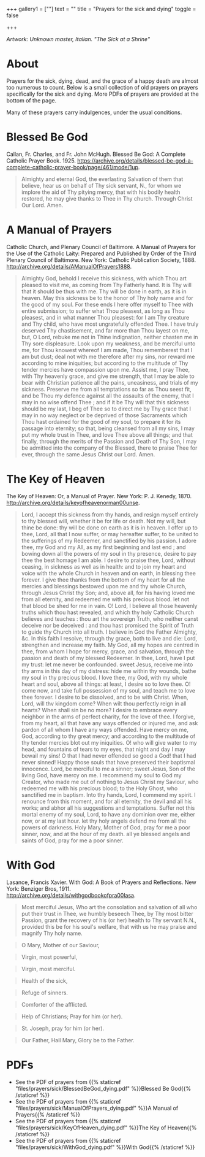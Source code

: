 +++
gallery1 = [""]
text = ""
title = "Prayers for the sick and dying"
toggle = false

+++

_Artwork: Unknown master, Italian. "The Sick at a Shrine"_

# About

Prayers for the sick, dying, dead, and the grace of a happy death are almost too numerous to count. Below is a small collection of old prayers on prayers specifically for the sick and dying. More PDFs of prayers are provided at the bottom of the page. 

Many of these prayers carry indulgences, under the usual conditions.

# Blessed Be God

Callan, Fr. Charles, and Fr. John McHugh. Blessed Be God: A Complete Catholic Prayer Book. 1925. https://archive.org/details/blessed-be-god-a-complete-catholic-prayer-book/page/461/mode/1up.

> Almighty and eternal God, the everlasting  Salvation of them that believe, hear us on behalf of Thy sick servant, N., for whom we implore the aid of Thy pitying mercy, that with his bodily health restored, he may give thanks to Thee in Thy church. Through Christ Our Lord. Amen.

# A Manual of Prayers 

Catholic Church, and Plenary Council of Baltimore. A Manual of Prayers for the Use of the Catholic Laity: Prepared and Published by Order of the Third Plenary Council of Baltimore. New York: Catholic Publication Society, 1888. http://archive.org/details/AManualOfPrayers1888.

> Almighty God, behold I receive this sickness, with which Thou art pleased to visit me, as coming from Thy Fatherly hand. It is Thy will that it should be thus with me. Thy will be done in earth, as it is in heaven. May this sickness be to the honor of Thy holy name and for the good of my soul. For these ends I here offer myself to Thee with entire submission; to suffer what Thou pleasest, as long as Thou pleasest, and in what manner Thou pleasest: for I am Thy creature and Thy child, who have most ungratefully offended Thee. I have truly deserved Thy chastisement, and far more than Thou layest on me, but, O Lord, rebuke me not in Thine indignation, neither chasten me in Thy sore displeasure. Look upon my weakness, and be merciful unto me, for Thou knowest whereof I am made, Thou rememberest that I am but dust; deal not with me therefore after my sins, nor reward me according to mine iniquities; but according to the multitude of Thy tender mercies have compassion upon me. Assist me, I pray Thee, with Thy heavenly grace, and give me strength, that I may be able to bear with Christian patience all the pains, uneasiness, and trials of my sickness. Preserve me from all temptations so far as Thou seest fit, and be Thou my defence against all the assaults of the enemy, that I may in no wise offend Thee ; and if it be Thy will that this sickness should be my last, I beg of Thee so to direct me by Thy grace that I may in no way neglect or be deprived of those Sacraments which Thou hast ordained for the good of my soul, to prepare it for its passage into eternity; so that, being cleansed from all my sins, I may put my whole trust in Thee, and love Thee above all things; and that finally, through the merits of the Passion and Death of Thy Son, I may be admitted into the company of the Blessed, there to praise Thee for ever, through the same Jesus Christ our Lord. Amen.

# The Key of Heaven

The Key of Heaven: Or, a Manual of Prayer. New York: P. J. Kenedy, 1870. http://archive.org/details/keyofheavenorman00unse.

> Lord, I accept this sickness from thy hands, and resign myself entirely to thy blessed will, whether it be for life or death. Not my will, but thine be done: thy will be done on earth as it is in heaven. I offer up to thee, Lord, all that I now suffer, or may hereafter suffer, to be united to the sufferings of my Redeemer, and sanctified by his passion. I adore thee, my God and my All, as my first beginning and last end ; and bowing down all the powers of my soul in thy presence, desire to pay thee the best homage I am able. I desire to praise thee, Lord, without ceasing, in sickness as well as in health: and to join my heart and voice with the whole Church in heaven and on earth, in blessing thee forever. I give thee thanks from the bottom of my heart for all the mercies and blessings bestowed upon me and thy whole Church, through Jesus Christ thy Son; and, above all, for his having loved me from all eternity, and redeemed me with his precious blood. let not that blood be shed for me in vain. O! Lord, I believe all those heavenly truths which thou hast revealed, and which thy holy Catholic Church believes and teaches : thou art the sovereign Truth, who neither canst deceive nor be deceived : and thou hast promised the Spirit of Truth to guide thy Church into all truth. I believe in God the Father Almighty, &c. In this faith I resolve, through thy grace, both to live and die: Lord, strengthen and increase my faith. My God, all my hopes are centred in thee, from whom I hope for mercy, grace, and salvation, through the passion and death of my blessed Redeemer. In thee, Lord, have I put my trust: let me never be confounded. sweet Jesus, receive me into thy arms in this day of my distress: hide me within thy wounds, bathe my soul in thy precious blood. I love thee, my God, with my whole heart and soul, above all things: at least, I desire so to love thee. O! come now, and take full possession of my soul, and teach me to love thee forever. I desire to be dissolved, and to be with Christ. When, Lord, will thv kingdom come? When wilt thou perfectly reign in all hearts? When shall sin be no more? I desire to embrace every neighbor in the arms of perfect charity, for the love of thee. I forgive, from my heart, all that have any ways offended or injured me, and ask pardon of all whom I have any ways offended. Have mercy on me, God, according to thy great mercy; and according to the multitude of thy tender mercies blot out my iniquities. O! who will give water to my head, and fountains of tears to my eyes, that night and day I may bewail my sins! O that I had never offended so good a God! that I had never sinned! Happy those souls that have preserved their baptismal innocence. Lord, be merciful to me a sinner; sweet Jesus, Son of the living God, have mercy on me. I recommend my soul to God my Creator, who made me out of nothing to Jesus Christ my Saviour, who redeemed me with his precious blood; to the Holy Ghost, who sanctified me in baptism. Into thy hands, Lord, I commend my spirit. I renounce from this moment, and for all eternity, the devil and all his works; and abhor all his suggestions and temptations. Suffer not this mortal enemy of my soul, Lord, to have any dominion over me, either now, or at my last hour. let thy holy angels defend me from all the powers of darkness. Holy Mary, Mother of God, pray for me a poor sinner, now, and at the hour of my death. all ye blessed angels and saints of God, pray for me a poor sinner.

# With God

Lasance, Francis Xavier. With God: A Book of Prayers and Reflections. New York: Benziger Bros, 1911. http://archive.org/details/withgodbookofpra00lasa.

> Most merciful Jesus, Who art the consolation and salvation of all who put their trust in Thee, we humbly beseech Thee, by Thy most bitter Passion, grant the recovery of his (or her) health to Thy servant N.N., provided this be for his soul's welfare, that with us he may praise and magnify Thy holy name.

> O Mary, Mother of our Saviour,

> Virgin, most powerful,

> Virgin, most merciful.

> Health of the sick,

> Refuge of sinners.

> Comforter of the afflicted.

> Help of Christians; Pray for him (or her). 

> St. Joseph, pray for him (or her). 

> Our Father, Hail Mary, Glory be to the Father.

# PDFs 

* See the PDF of prayers from {{% staticref "files/prayers/sick/BlessedBeGod_dying.pdf" %}}Blessed Be God{{% /staticref %}}
* See the PDF of prayers from {{% staticref "files/prayers/sick/ManualOfPrayers_dying.pdf" %}}A Manual of Prayers{{% /staticref %}}
* See the PDF of prayers from {{% staticref "files/prayers/sick/KeyOfHeaven_dying.pdf" %}}The Key of Heaven{{% /staticref %}}
* See the PDF of prayers from {{% staticref "files/prayers/sick/WithGod_dying.pdf" %}}With God{{% /staticref %}}
